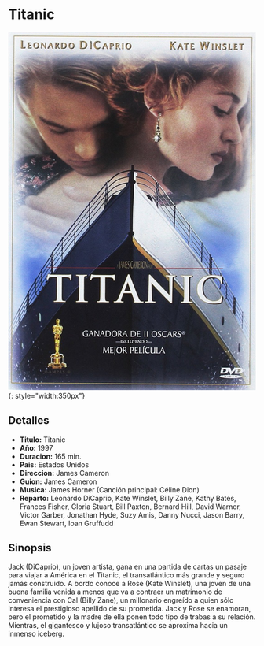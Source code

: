 # Titanic

![Titanic](./img/titanic.jpg){: style="width:350px"}

## Detalles

* **Titulo:** Titanic
* **Año:** 1997
* **Duracion:** 165 min.
* **Pais:** Estados Unidos
* **Direccion:** James Cameron
* **Guion:** James Cameron
* **Musica:** James Horner (Canción principal: Céline Dion)
* **Reparto:** Leonardo DiCaprio, Kate Winslet, Billy Zane, Kathy Bates, Frances Fisher, Gloria Stuart, Bill Paxton, Bernard Hill, David Warner, Victor Garber, Jonathan Hyde, Suzy Amis, Danny Nucci, Jason Barry, Ewan Stewart, Ioan Gruffudd

## Sinopsis

Jack (DiCaprio), un joven artista, gana en una partida de cartas un pasaje para viajar a América en el Titanic, el transatlántico más grande y seguro jamás construido. A bordo conoce a Rose (Kate Winslet), una joven de una buena familia venida a menos que va a contraer un matrimonio de conveniencia con Cal (Billy Zane), un millonario engreído a quien sólo interesa el prestigioso apellido de su prometida. Jack y Rose se enamoran, pero el prometido y la madre de ella ponen todo tipo de trabas a su relación. Mientras, el gigantesco y lujoso transatlántico se aproxima hacia un inmenso iceberg.